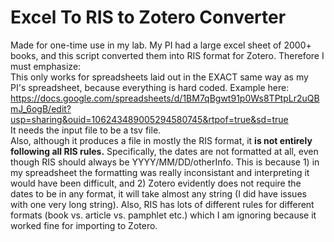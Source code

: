 # Excel To RIS to Zotero Converter
Made for one-time use in my lab. My PI had a large excel sheet of 2000+ books, and this script converted them into RIS format for Zotero. Therefore I must emphasize:  
This only works for spreadsheets laid out in the EXACT same way as my PI's spreadsheet, because everything is hard coded. Example here:
https://docs.google.com/spreadsheets/d/1BM7qBgwt91p0Ws8TPtpLr2uQBmJ_6ogB/edit?usp=sharing&ouid=106243489005294580745&rtpof=true&sd=true  
It needs the input file to be a tsv file.  
Also, although it produces a file in mostly the RIS format, it **is not entirely following all RIS rules.** Specifically, the dates are not formatted at all, even though RIS should always be YYYY/MM/DD/otherInfo. This is because 1) in my spreadsheet the formatting was really inconsistant and interpreting it would have been difficult, and 2) Zotero evidently does not require the dates to be in any format, it will take almost any string (I did have issues with one very long string). Also, RIS has lots of different rules for different formats (book vs. article vs. pamphlet etc.) which I am ignoring because it worked fine for importing to Zotero.  
